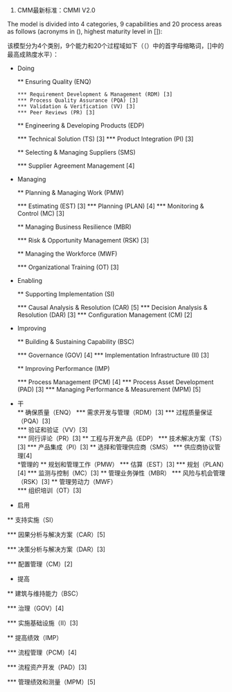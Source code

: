 1.  CMM最新标准：CMMI V2.0

  The model is divided into 4 categories, 9 capabilities and 20 process areas as follows (acronyms in (), highest maturity level in []):
  
  该模型分为4个类别，9个能力和20个过程域如下（（）中的首字母缩略词，[]中的最高成熟度水平）：
  
  * Doing
  
      ** Ensuring Quality (ENQ)
      
        *** Requirement Development & Management (RDM) [3]
        *** Process Quality Assurance (PQA) [3]
        *** Validation & Verification (VV) [3]
        *** Peer Reviews (PR) [3]
      
     ** Engineering & Developing Products (EDP)
     
      *** Technical Solution (TS) [3]
      *** Product Integration (PI) [3]
      
     ** Selecting & Managing Suppliers (SMS)
     
      *** Supplier Agreement Management [4]
      
  * Managing
  
    ** Planning & Managing Work (PMW)
    
      *** Estimating (EST) [3]
      *** Planning (PLAN) [4]
      *** Monitoring & Control (MC) [3]
      
    ** Managing Business Resilience (MBR)
    
      *** Risk & Opportunity Management (RSK) [3]
      
    ** Managing the Workforce (MWF)
    
     *** Organizational Training (OT) [3]
     
  * Enabling
  
    ** Supporting Implementation (SI)
    
      *** Causal Analysis & Resolution (CAR) [5]
      *** Decision Analysis & Resolution (DAR) [3]
      *** Configuration Management (CM) [2]
      
  * Improving
  
    ** Building & Sustaining Capability (BSC)
    
      *** Governance (GOV) [4]
      *** Implementation Infrastructure (II) [3]
      
    ** Improving Performance (IMP)
    
      *** Process Management (PCM) [4]
      *** Process Asset Development (PAD) [3]
      *** Managing Performance & Measurement (MPM) [5]  
      
  * 干  
  ** 确保质量（ENQ） 
  *** 需求开发与管理（RDM）[3] 
  *** 过程质量保证（PQA）[3]  
  *** 验证和验证（VV）[3]  
  *** 同行评论（PR）[3]
  ** 工程与开发产品（EDP）
  *** 技术解决方案（TS）[3] 
  *** 产品集成（PI）[3]
  ** 选择和管理供应商（SMS） 
  *** 供应商协议管理[4]  
  *管理的 
  ** 规划和管理工作（PMW）
  *** 估算（EST）[3] 
  *** 规划（PLAN）[4] 
  *** 监测与控制（MC）[3] 
  ** 管理业务弹性（MBR） 
  *** 风险与机会管理（RSK）[3] 
  ** 管理劳动力（MWF）  
  *** 组织培训（OT）[3]
  
  * 启用
  
  ** 支持实施（SI）
  
  *** 因果分析与解决方案（CAR）[5]
  
  *** 决策分析与解决方案（DAR）[3]
  
  *** 配置管理（CM）[2]
  
  * 提高
  
  ** 建筑与维持能力（BSC）
  
  *** 治理（GOV）[4]
  
  *** 实施基础设施（II）[3]
  
  ** 提高绩效（IMP）
  
  *** 流程管理（PCM）[4]
  
  *** 流程资产开发（PAD）[3]
  
  *** 管理绩效和测量（MPM）[5]
